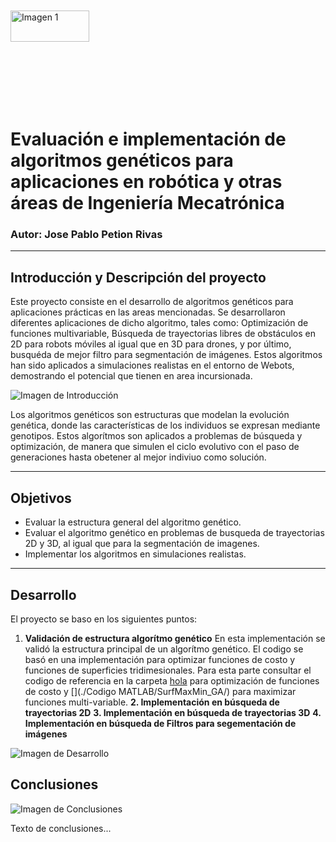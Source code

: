 <div style="display: flex; align-items: center; height: 200;">
  <img src="https://biodiversidad.gt/portal/images/layout/UVG_logo.png" width="50%",  alt="Imagen 1"/>
</div>

# Evaluación e implementación de algoritmos genéticos para aplicaciones en robótica y otras áreas de Ingeniería Mecatrónica
###  Autor: Jose Pablo Petion Rivas

------------

## Introducción y Descripción del proyecto

Este proyecto consiste en el desarrollo de algoritmos genéticos para aplicaciones prácticas en las areas mencionadas. Se desarrollaron diferentes aplicaciones de dicho algoritmo, tales como: Optimización de funciones multivariable, Búsqueda de trayectorias libres de obstáculos en 2D para robots móviles al igual que en 3D para drones, y por último, busquéda de mejor filtro para segmentación de imágenes. Estos algoritmos han sido aplicados a simulaciones realistas en el entorno de Webots, demostrando el potencial que tienen en area incursionada.

![Imagen de Introducción](https://images.spiceworks.com/wp-content/uploads/2023/08/30104126/Genetic-Algorithm.jpg)

Los algoritmos genéticos son estructuras que modelan la evolución genética, donde las características de los individuos se expresan mediante genotipos. Estos algorítmos son aplicados a problemas de búsqueda y optimización, de manera que simulen el ciclo evolutivo con el paso de generaciones hasta obetener al mejor indiviuo como solución. 

------------
## Objetivos

- Evaluar la estructura general del algoritmo genético.
- Evaluar el algoritmo genético en problemas de busqueda de trayectorias 2D y 3D, al igual que para la segmentación de imagenes.
- Implementar los algoritmos en simulaciones realistas.

------------


## Desarrollo

El proyecto se baso en los siguientes puntos:

1. **Validación de estructura algorítmo genético**
En esta implementación se validó la estructura principal de un algorítmo genético. El codigo se basó en una implementación para optimizar funciones de costo y funciones de superficies tridimesionales. Para esta parte consultar el codigo de referencia en la carpeta [hola](./Codigo_MATLAB/AG_Antecedentes) para optimización de funciones de costo y [](./Codigo MATLAB/SurfMaxMin_GA/) para maximizar funciones multi-variable.
**2. Implementación en búsqueda de trayectorias 2D**
**3. Implementación en búsqueda de trayectorias 3D**
**4. Implementación en búsqueda de Filtros para segementación de imágenes**

![Imagen de Desarrollo](images/imagen_desarrollo.png)

## Conclusiones

![Imagen de Conclusiones](images/imagen_conclusiones.png)

Texto de conclusiones...

